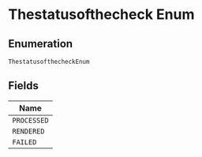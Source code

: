 
# Thestatusofthecheck Enum

## Enumeration

`ThestatusofthecheckEnum`

## Fields

| Name |
|  --- |
| `PROCESSED` |
| `RENDERED` |
| `FAILED` |

